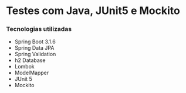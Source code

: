 <h1>Testes com Java, JUnit5 e Mockito</h1>
<h3>Tecnologias utilizadas</h3>
<ul>
  <li>Spring Boot 3.1.6</li>
  <li>Spring Data JPA</li>
  <li>Spring Validation</li>
  <li>h2 Database</li>
  <li>Lombok</li>
  <li>ModelMapper</li>
  <li>JUnit 5</li>
  <li>Mockito</li>
</ul>
